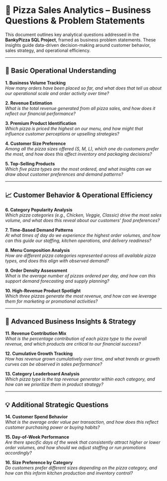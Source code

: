 
# 🍕 Pizza Sales Analytics – Business Questions & Problem Statements

This document outlines key analytical questions addressed in the **BankyPizza SQL Project**, framed as business problem statements. These insights guide data-driven decision-making around customer behavior, sales strategy, and operational efficiency.

---

## 🔰 Basic Operational Understanding

**1. Business Volume Tracking**  
*How many orders have been placed so far, and what does that tell us about our operational scale and order activity over time?*

**2. Revenue Estimation**  
*What is the total revenue generated from all pizza sales, and how does it reflect our financial performance?*

**3. Premium Product Identification**  
*Which pizza is priced the highest on our menu, and how might that influence customer perceptions or upselling strategies?*

**4. Customer Size Preference**  
*Among all the pizza sizes offered (S, M, L), which one do customers prefer the most, and how does this affect inventory and packaging decisions?*

**5. Top-Selling Products**  
*Which five pizza types are the most ordered, and what insights can we draw about customer preferences and demand patterns?*

---

## 📈 Customer Behavior & Operational Efficiency

**6. Category Popularity Analysis**  
*Which pizza categories (e.g., Chicken, Veggie, Classic) drive the most sales volume, and what does this reveal about our customers' food preferences?*

**7. Time-Based Demand Patterns**  
*At what times of day do we experience the highest order volumes, and how can this guide our staffing, kitchen operations, and delivery readiness?*

**8. Menu Composition Analysis**  
*How are different pizza categories represented across all available pizza types, and does this align with observed demand?*

**9. Order Density Assessment**  
*What is the average number of pizzas ordered per day, and how can this support demand forecasting and supply planning?*

**10. High-Revenue Product Spotlight**  
*Which three pizzas generate the most revenue, and how can we leverage them for marketing or promotional activities?*

---

## 🚀 Advanced Business Insights & Strategy

**11. Revenue Contribution Mix**  
*What is the percentage contribution of each pizza type to the overall revenue, and which products are critical to our financial success?*

**12. Cumulative Growth Tracking**  
*How has revenue grown cumulatively over time, and what trends or growth curves can be observed in sales performance?*

**13. Category Leaderboard Analysis**  
*Which pizza type is the top revenue generator within each category, and how can we prioritize them in product strategy?*

---

## 💡 Additional Strategic Questions

**14. Customer Spend Behavior**  
*What is the average order value per transaction, and how does this reflect customer purchasing power or buying habits?*

**15. Day-of-Week Performance**  
*Are there specific days of the week that consistently attract higher or lower order volumes, and how should we adjust staffing or run promotions accordingly?*

**16. Size Preference by Category**  
*Do customers prefer different sizes depending on the pizza category, and how can this inform kitchen production and inventory control?*
